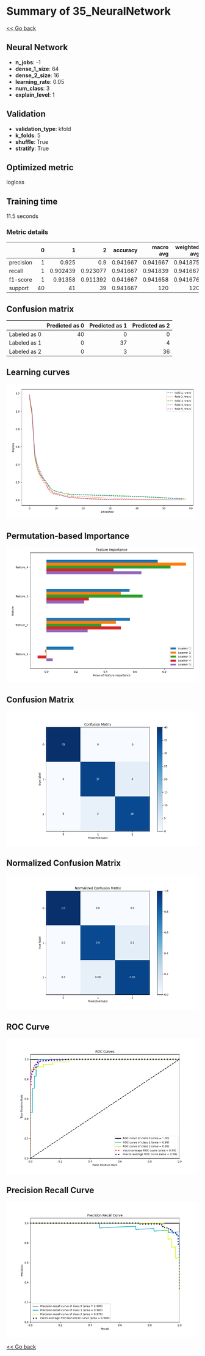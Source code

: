 # Summary of 35_NeuralNetwork

[<< Go back](../README.md)


## Neural Network
- **n_jobs**: -1
- **dense_1_size**: 64
- **dense_2_size**: 16
- **learning_rate**: 0.05
- **num_class**: 3
- **explain_level**: 1

## Validation
 - **validation_type**: kfold
 - **k_folds**: 5
 - **shuffle**: True
 - **stratify**: True

## Optimized metric
logloss

## Training time

11.5 seconds

### Metric details
|           |   0 |         1 |         2 |   accuracy |   macro avg |   weighted avg |   logloss |
|:----------|----:|----------:|----------:|-----------:|------------:|---------------:|----------:|
| precision |   1 |  0.925    |  0.9      |   0.941667 |    0.941667 |       0.941875 |  0.155913 |
| recall    |   1 |  0.902439 |  0.923077 |   0.941667 |    0.941839 |       0.941667 |  0.155913 |
| f1-score  |   1 |  0.91358  |  0.911392 |   0.941667 |    0.941658 |       0.941676 |  0.155913 |
| support   |  40 | 41        | 39        |   0.941667 |  120        |     120        |  0.155913 |


## Confusion matrix
|              |   Predicted as 0 |   Predicted as 1 |   Predicted as 2 |
|:-------------|-----------------:|-----------------:|-----------------:|
| Labeled as 0 |               40 |                0 |                0 |
| Labeled as 1 |                0 |               37 |                4 |
| Labeled as 2 |                0 |                3 |               36 |

## Learning curves
![Learning curves](learning_curves.png)

## Permutation-based Importance
![Permutation-based Importance](permutation_importance.png)
## Confusion Matrix

![Confusion Matrix](confusion_matrix.png)


## Normalized Confusion Matrix

![Normalized Confusion Matrix](confusion_matrix_normalized.png)


## ROC Curve

![ROC Curve](roc_curve.png)


## Precision Recall Curve

![Precision Recall Curve](precision_recall_curve.png)



[<< Go back](../README.md)
